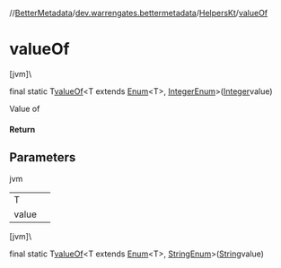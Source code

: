 //[BetterMetadata](../../../index.md)/[dev.warrengates.bettermetadata](../index.md)/[HelpersKt](index.md)/[valueOf](value-of.md)

# valueOf

[jvm]\

final static T[valueOf](value-of.md)&lt;T extends [Enum](https://kotlinlang.org/api/latest/jvm/stdlib/kotlin/-enum/index.html)&lt;T&gt;, [IntegerEnum](../-integer-enum/index.md)&gt;([Integer](https://docs.oracle.com/javase/8/docs/api/java/lang/Integer.html)value)

Value of

#### Return

## Parameters

jvm

| | |
|---|---|
| T |  |
| value |  |

[jvm]\

final static T[valueOf](value-of.md)&lt;T extends [Enum](https://kotlinlang.org/api/latest/jvm/stdlib/kotlin/-enum/index.html)&lt;T&gt;, [StringEnum](../-string-enum/index.md)&gt;([String](https://docs.oracle.com/javase/8/docs/api/java/lang/String.html)value)
